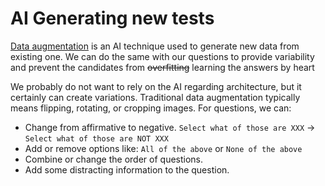 # AI Generating new tests

[Data augmentation](https://en.wikipedia.org/wiki/Data_augmentation) is an AI technique used to generate new data from
existing one.
We can do the same with our questions to provide variability
and prevent the candidates from ~~overfitting~~ learning the answers by heart

We probably do not want to rely on the AI regarding architecture, but it certainly can create variations.
Traditional data augmentation typically means flipping, rotating, or cropping images.
For questions, we can:

* Change from affirmative to negative. `Select what of those are XXX` -> `Select what of those are NOT XXX`
* Add or remove options like: `All of the above` or `None of the above`
* Combine or change the order of questions.
* Add some distracting information to the question.








